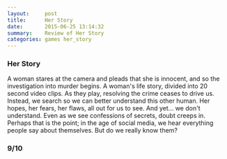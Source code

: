 ```yaml
---
layout:     post
title:      Her Story
date:       2015-06-25 13:14:32
summary:    Review of Her Story
categories: games her_story
---
```


### Her Story

A woman stares at the camera and pleads that she is innocent, and so the investigation into murder begins. A woman's life story, divided into 20 second video clips. As they play, resolving the crime ceases to drive us. Instead, we search so we can better understand this other human. Her hopes, her fears, her flaws, all out for us to see. And yet... we don't understand. 
Even as we see confessions of secrets, doubt creeps in. Perhaps that is the point; in the age of social media, we hear everything people say about themselves. But do we really know them?

### 9/10
